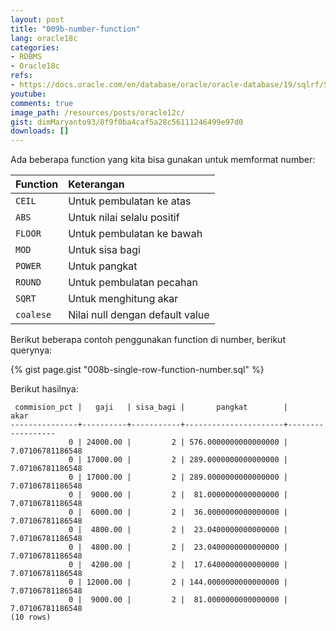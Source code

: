 ```yaml
---
layout: post
title: "009b-number-function"
lang: oracle18c
categories:
- RDBMS
- Oracle18c
refs: 
- https://docs.oracle.com/en/database/oracle/oracle-database/19/sqlrf/Single-Row-Functions.html#GUID-AC0E8A99-5097-4147-8295-C88EAC5AA362
youtube: 
comments: true
image_path: /resources/posts/oracle12c/
gist: dimMaryanto93/8f9f0ba4caf5a28c56111246499e97d0
downloads: []
---
```



Ada beberapa function yang kita bisa gunakan untuk memformat number:

| Function  | Keterangan                        |
|:----------|:----------------------------------|
| `CEIL`    | Untuk pembulatan ke atas          |
| `ABS`     | Untuk nilai selalu positif        |
| `FLOOR`   | Untuk pembulatan ke bawah         |
| `MOD`     | Untuk sisa bagi                   |
| `POWER`   | Untuk pangkat                     |
| `ROUND`   | Untuk pembulatan pecahan          |
| `SQRT`    | Untuk menghitung akar             |
| `coalese` | Nilai null dengan default value   |

Berikut beberapa contoh penggunakan function di number, berikut querynya:

{% gist page.gist "008b-single-row-function-number.sql" %}

Berikut hasilnya:

```postgresql-console
 commision_pct |   gaji   | sisa_bagi |       pangkat        |       akar       
---------------+----------+-----------+----------------------+------------------
             0 | 24000.00 |         2 | 576.0000000000000000 | 7.07106781186548
             0 | 17000.00 |         2 | 289.0000000000000000 | 7.07106781186548
             0 | 17000.00 |         2 | 289.0000000000000000 | 7.07106781186548
             0 |  9000.00 |         2 |  81.0000000000000000 | 7.07106781186548
             0 |  6000.00 |         2 |  36.0000000000000000 | 7.07106781186548
             0 |  4800.00 |         2 |  23.0400000000000000 | 7.07106781186548
             0 |  4800.00 |         2 |  23.0400000000000000 | 7.07106781186548
             0 |  4200.00 |         2 |  17.6400000000000000 | 7.07106781186548
             0 | 12000.00 |         2 | 144.0000000000000000 | 7.07106781186548
             0 |  9000.00 |         2 |  81.0000000000000000 | 7.07106781186548
(10 rows)
```
